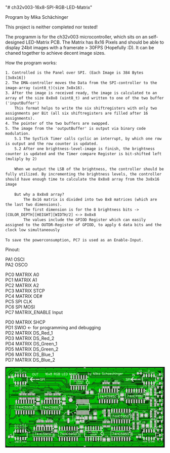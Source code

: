 "# ch32v003-16x8-SPI-RGB-LED-Matrix" 

Program by Mika Schächinger

This project is neither completed nor tested!




The programm is for the ch32v003 microcontroller, which sits on an self-designed LED-Matrix PCB.
The Matrix has 8x16 Pixels and should be able to display 24bit images with a framerate > 30FPS (Hopefully :D).
It can be chaned together to achieve decent image sizes.


How the program works:

    1. Controlled is the Panel over SPI. (Each Image is 384 Bytes [3x8x16])
    2. The DMA-controller moves the Data from the SPI-controller to the image-array (uint8_t)(size 3x8x16).
    3. After the image is received ready, the image is calculated to an array of the size 8x8x8 (uint8_t) and written to one of the two buffer ('inputBuffer')
        This format helps to write the six shiftregisters with only two assignments per Bit (all six shiftregisters are filled after 16 assignments).
    4. The pointer of the two buffers are swapped.
    5. The image from the 'outputBuffer' is output via binary code modulation.
        5.1 The SysTick Timer calls cyclic an interrupt, by which one row is output and the row counter is updated.
        5.2 After one brightness-level-image is finish, the brightness counter is updated and the Timer compare Register is bit-shifted left (muliply by 2)

        When we output the LSB of the brightness, the controller should be fully utilized. By incrementing the brightness levels, the controller should have enough time to calculate the 8x8x8 array from the 3x8x16 image

        But why a 8x8x8 array?
            The 8x16 matrix is divided into two 8x8 matrices (which are the last two dimensions).
            The first dimension is for the 8 brightness bits -> [COLOR_DEPTH][HEIGHT][WIDTH/2] <-> 8x8x8
            The values include the GPIOD Register which can easily assigned to the OUTDR-Register of GPIOD, to apply 6 data bits and the clock low simultaneously

    To save the powerconsumption, PC7 is used as an Enable-Input.


Pinout:

PA1 OSCI<br>
PA2 OSCO<br>

PC0 MATRIX A0<br>
PC1 MATRIX A1<br>
PC2 MATRIX A2<br>
PC3 MATRIX STCP<br>
PC4 MATRIX OE#<br>
PC5 SPI CLK<br>
PC6 SPI MOSI<br>
PC7 MATRIX_ENABLE Input<br>

PD0 MATRIX SHCP<br>
PD1	SWIO            <- for programming and debugging<br>
PD2 MATRIX DS_Red_1<br>
PD3 MATRIX DS_Red_2<br>
PD4 MATRIX DS_Green_1<br>
PD5 MATRIX DS_Green_2<br>
PD6 MATRIX DS_Blue_1<br>
PD7 MATRIX DS_Blue_2<br>


![Alt text](Images/PCB_Panel_Back_20230523.jpg?raw=true "Title")
